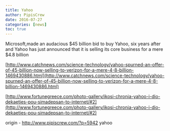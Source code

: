 ```yaml
---
title: Yahoo
author: PipisCrew
date: 2016-07-27
categories: [news]
toc: true
---
```


Microsoft,made an audacious $45 billion bid to buy Yahoo, six years after and Yahoo has just announced that it is selling its core business for a mere $4.8 billion 

[http://www.catchnews.com/science-technology/yahoo-spurned-an-offer-of-45-billion-now-selling-to-verizon-for-a-mere-4-8-billion-1469430886.html](http://www.catchnews.com/science-technology/yahoo-spurned-an-offer-of-45-billion-now-selling-to-verizon-for-a-mere-4-8-billion-1469430886.html)

[http://www.fortunegreece.com/photo-gallery/ikosi-chronia-yahoo-i-dio-dekaeties-pou-simadepsan-to-internet/#2](http://www.fortunegreece.com/photo-gallery/ikosi-chronia-yahoo-i-dio-dekaeties-pou-simadepsan-to-internet/#2)

origin - http://www.pipiscrew.com/?p=5942 yahoo